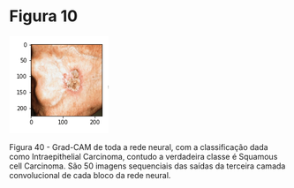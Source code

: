 # Figura 10

![gif](./gif.gif)


Figura 40 - Grad-CAM de toda a rede neural, com a classificação dada como Intraepithelial Carcinoma, contudo a verdadeira classe é Squamous cell Carcinoma. São 50 imagens sequenciais das saídas da terceira camada convolucional de cada bloco da rede neural.